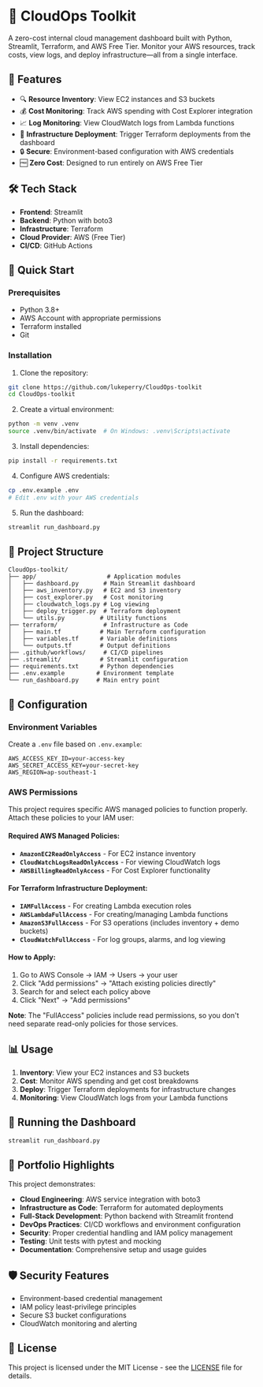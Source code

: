 # 🧠 CloudOps Toolkit

A zero-cost internal cloud management dashboard built with Python, Streamlit, Terraform, and AWS Free Tier. Monitor your AWS resources, track costs, view logs, and deploy infrastructure—all from a single interface.

## 🌟 Features

- 🔍 **Resource Inventory**: View EC2 instances and S3 buckets
- 💰 **Cost Monitoring**: Track AWS spending with Cost Explorer integration
- 📈 **Log Monitoring**: View CloudWatch logs from Lambda functions
- 🚀 **Infrastructure Deployment**: Trigger Terraform deployments from the dashboard
- 🔒 **Secure**: Environment-based configuration with AWS credentials
- 🆓 **Zero Cost**: Designed to run entirely on AWS Free Tier

## 🛠️ Tech Stack

- **Frontend**: Streamlit
- **Backend**: Python with boto3
- **Infrastructure**: Terraform
- **Cloud Provider**: AWS (Free Tier)
- **CI/CD**: GitHub Actions

## 🚀 Quick Start

### Prerequisites

- Python 3.8+
- AWS Account with appropriate permissions
- Terraform installed
- Git

### Installation

1. Clone the repository:
```bash
git clone https://github.com/lukeperry/CloudOps-toolkit
cd CloudOps-toolkit
```

2. Create a virtual environment:
```bash
python -m venv .venv
source .venv/bin/activate  # On Windows: .venv\Scripts\activate
```

3. Install dependencies:
```bash
pip install -r requirements.txt
```

4. Configure AWS credentials:
```bash
cp .env.example .env
# Edit .env with your AWS credentials
```

5. Run the dashboard:
```bash
streamlit run_dashboard.py
```

## 📁 Project Structure

```
CloudOps-toolkit/
├── app/                    # Application modules
│   ├── dashboard.py       # Main Streamlit dashboard
│   ├── aws_inventory.py   # EC2 and S3 inventory
│   ├── cost_explorer.py   # Cost monitoring
│   ├── cloudwatch_logs.py # Log viewing
│   ├── deploy_trigger.py  # Terraform deployment
│   └── utils.py          # Utility functions
├── terraform/             # Infrastructure as Code
│   ├── main.tf           # Main Terraform configuration
│   ├── variables.tf      # Variable definitions
│   └── outputs.tf        # Output definitions
├── .github/workflows/     # CI/CD pipelines
├── .streamlit/           # Streamlit configuration
├── requirements.txt      # Python dependencies
├── .env.example         # Environment template
└── run_dashboard.py     # Main entry point
```

## 🔧 Configuration

### Environment Variables

Create a `.env` file based on `.env.example`:

```env
AWS_ACCESS_KEY_ID=your-access-key
AWS_SECRET_ACCESS_KEY=your-secret-key
AWS_REGION=ap-southeast-1
```

### AWS Permissions

This project requires specific AWS managed policies to function properly. Attach these policies to your IAM user:

#### Required AWS Managed Policies:
- **`AmazonEC2ReadOnlyAccess`** - For EC2 instance inventory
- **`CloudWatchLogsReadOnlyAccess`** - For viewing CloudWatch logs  
- **`AWSBillingReadOnlyAccess`** - For Cost Explorer functionality

#### For Terraform Infrastructure Deployment:
- **`IAMFullAccess`** - For creating Lambda execution roles
- **`AWSLambdaFullAccess`** - For creating/managing Lambda functions
- **`AmazonS3FullAccess`** - For S3 operations (includes inventory + demo buckets)
- **`CloudWatchFullAccess`** - For log groups, alarms, and log viewing

#### How to Apply:
1. Go to AWS Console → IAM → Users → your user
2. Click "Add permissions" → "Attach existing policies directly"
3. Search for and select each policy above
4. Click "Next" → "Add permissions"

**Note**: The "FullAccess" policies include read permissions, so you don't need separate read-only policies for those services.

## 📊 Usage

1. **Inventory**: View your EC2 instances and S3 buckets
2. **Cost**: Monitor AWS spending and get cost breakdowns
3. **Deploy**: Trigger Terraform deployments for infrastructure changes
4. **Monitoring**: View CloudWatch logs from your Lambda functions

## 🚀 Running the Dashboard

```bash
streamlit run_dashboard.py
```

## 🎯 Portfolio Highlights

This project demonstrates:

- **Cloud Engineering**: AWS service integration with boto3
- **Infrastructure as Code**: Terraform for automated deployments
- **Full-Stack Development**: Python backend with Streamlit frontend
- **DevOps Practices**: CI/CD workflows and environment configuration
- **Security**: Proper credential handling and IAM policy management
- **Testing**: Unit tests with pytest and mocking
- **Documentation**: Comprehensive setup and usage guides

## 🛡️ Security Features

- Environment-based credential management
- IAM policy least-privilege principles
- Secure S3 bucket configurations
- CloudWatch monitoring and alerting

## 📝 License

This project is licensed under the MIT License - see the [LICENSE](LICENSE) file for details.
